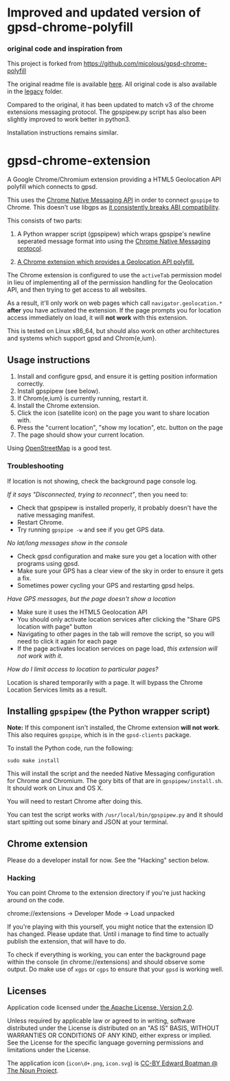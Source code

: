 # Improved and updated version of gpsd-chrome-polyfill
### original code and inspiration from
This project is forked from
https://github.com/micolous/gpsd-chrome-polyfill

The original readme file is available [here](legacy/README.md).
All original code is also available in the [legacy](legacy/) folder.

Compared to the original, it has been updated to match v3 of the chrome extensions messaging protocol.
The gpspipew.py script has also been slightly improved to work better in python3.

Installation instructions remains similar.

# gpsd-chrome-extension
A Google Chrome/Chromium extension providing a HTML5 Geolocation API polyfill which connects to gpsd.

This uses the [Chrome Native Messaging API](https://developer.chrome.com/extensions/nativeMessaging) in order to connect `gpspipe` to Chrome.  This doesn't use libgps as [it consistently breaks ABI compatibility](https://bugs.chromium.org/p/chromium/issues/detail?id=99177).

This consists of two parts:

1. A Python wrapper script (gpspipew) which wraps gpspipe's newline seperated message format into using the [Chrome Native Messaging protocol](https://developer.chrome.com/extensions/nativeMessaging#native-messaging-host-protocol).

2. [A Chrome extension which provides a Geolocation API polyfill.](https://chrome.google.com/webstore/detail/gpsd-chrome-polyfill/dmfdcjlppdohhegplckcbohgbbfcdfjd)

The Chrome extension is configured to use the `activeTab` permission model in lieu of implementing all of the permission handling for the Geolocation API, and then trying to get access to all websites.

As a result, it'll only work on web pages which call `navigator.geolocation.*` **after** you have activated the extension.  If the page prompts you for location access immediately on load, it will **not work** with this extension.

This is tested on Linux x86_64, but should also work on other architectures and systems which support gpsd and Chrom{e,ium}.

## Usage instructions

1. Install and configure gpsd, and ensure it is getting position information correctly.
2. Install gpspipew (see below).
3. If Chrom{e,ium} is currently running, restart it.
4. Install the Chrome extension.
5. Click the icon (satellite icon) on the page you want to share location with.
6. Press the "current location", "show my location", etc. button on the page
7. The page should show your current location.

Using [OpenStreetMap](https://openstreetmap.org) is a good test.

### Troubleshooting

If location is not showing, check the background page console log.

*If it says "Disconnected, trying to reconnect"*, then you need to:

* Check that gpspipew is installed properly, it probably doesn't have the native messaging manifest.
* Restart Chrome.
* Try running `gpspipe -w` and see if you get GPS data.

*No lat/long messages show in the console*

* Check gpsd configuration and make sure you get a location with other programs using gpsd.
* Make sure your GPS has a clear view of the sky in order to ensure it gets a fix.
* Sometimes power cycling your GPS and restarting gpsd helps.

*Have GPS messages, but the page doesn't show a location*

* Make sure it uses the HTML5 Geolocation API
* You should only activate location services after clicking the "Share GPS location with page" button
* Navigating to other pages in the tab will remove the script, so you will need to click it again for each page
* If the page activates location services on page load, *this extension will not work with it*.

*How do I limit access to location to particular pages?*

Location is shared temporarily with a page.  It will bypass the Chrome Location Services limits as a result.

## Installing `gpspipew` (the Python wrapper script)

**Note:** If this component isn't installed, the Chrome extension **will not work**.  This also requires `gpspipe`, which is in the `gpsd-clients` package.

To install the Python code, run the following:

```
sudo make install
```

This will install the script and the needed Native Messaging configuration for Chrome and Chromium.  The gory bits of that are in `gpspipew/install.sh`.  It should work on Linux and OS X.

You will need to restart Chrome after doing this.

You can test the script works with `/usr/local/bin/gpspipew.py` and it should start spitting out some binary and JSON at your terminal.

## Chrome extension

Please do a developer install for now.
See the "Hacking" section below.

### Hacking

You can point Chrome to the extension directory if you're just hacking around on the code.

chrome://extensions -> Developer Mode -> Load unpacked

If you're playing with this yourself, you might notice that the extension ID has changed. Please update that.
Until i manage to find time to actually publish the extension, that will have to do.

To check if everything is working, you can enter the background page within the console (in chrome://extensions) and should observe some output. Do make use of `xgps` or `cgps` to ensure that your `gpsd` is working well.

## Licenses

Application code licensed under [the Apache License, Version 2.0](http://www.apache.org/licenses/LICENSE-2.0).

Unless required by applicable law or agreed to in writing, software distributed under the License is distributed on an "AS IS" BASIS, WITHOUT WARRANTIES OR CONDITIONS OF ANY KIND, either express or implied. See the License for the specific language governing permissions and limitations under the License.

The application icon (`icon\d+.png`, `icon.svg`) is [CC-BY Edward Boatman @ The Noun Project](https://thenounproject.com/search/?similar=625&i=625).


